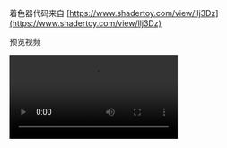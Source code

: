 着色器代码来自 [https://www.shadertoy.com/view/llj3Dz](https://www.shadertoy.com/view/llj3Dz)

预览视频

<video src="https://github.com/user-attachments/assets/2b4e5fc0-7ed2-42af-8238-87ec1f6fcf94"></video>